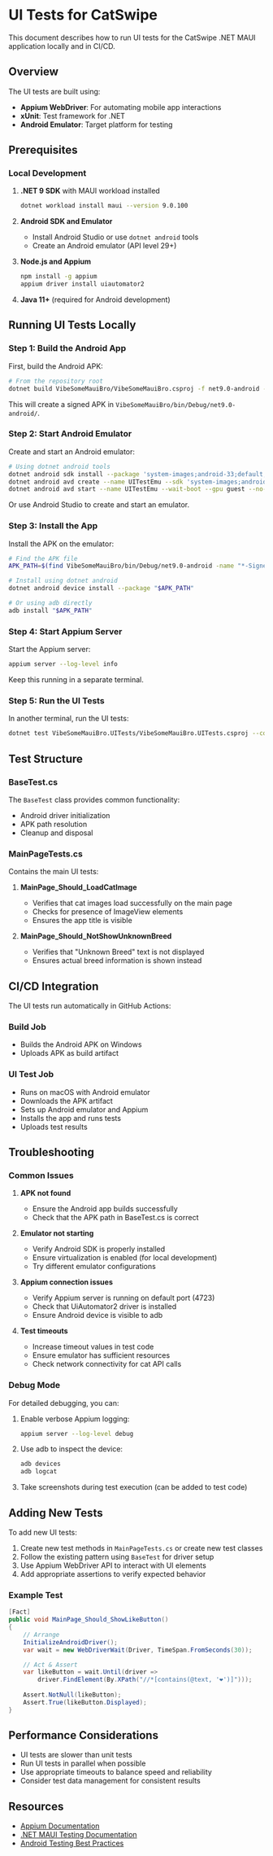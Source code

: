 # UI Tests for CatSwipe

This document describes how to run UI tests for the CatSwipe .NET MAUI application locally and in CI/CD.

## Overview

The UI tests are built using:
- **Appium WebDriver**: For automating mobile app interactions
- **xUnit**: Test framework for .NET
- **Android Emulator**: Target platform for testing

## Prerequisites

### Local Development

1. **.NET 9 SDK** with MAUI workload installed
   ```bash
   dotnet workload install maui --version 9.0.100
   ```

2. **Android SDK and Emulator**
   - Install Android Studio or use `dotnet android` tools
   - Create an Android emulator (API level 29+)

3. **Node.js and Appium**
   ```bash
   npm install -g appium
   appium driver install uiautomator2
   ```

4. **Java 11+** (required for Android development)

## Running UI Tests Locally

### Step 1: Build the Android App

First, build the Android APK:

```bash
# From the repository root
dotnet build VibeSomeMauiBro/VibeSomeMauiBro.csproj -f net9.0-android --configuration Debug
```

This will create a signed APK in `VibeSomeMauiBro/bin/Debug/net9.0-android/`.

### Step 2: Start Android Emulator

Create and start an Android emulator:

```bash
# Using dotnet android tools
dotnet android sdk install --package 'system-images;android-33;default;x86_64'
dotnet android avd create --name UITestEmu --sdk 'system-images;android-33;default;x86_64' --force
dotnet android avd start --name UITestEmu --wait-boot --gpu guest --no-snapshot --no-audio --no-window
```

Or use Android Studio to create and start an emulator.

### Step 3: Install the App

Install the APK on the emulator:

```bash
# Find the APK file
APK_PATH=$(find VibeSomeMauiBro/bin/Debug/net9.0-android -name "*-Signed.apk" | head -1)

# Install using dotnet android
dotnet android device install --package "$APK_PATH"

# Or using adb directly
adb install "$APK_PATH"
```

### Step 4: Start Appium Server

Start the Appium server:

```bash
appium server --log-level info
```

Keep this running in a separate terminal.

### Step 5: Run the UI Tests

In another terminal, run the UI tests:

```bash
dotnet test VibeSomeMauiBro.UITests/VibeSomeMauiBro.UITests.csproj --configuration Debug
```

## Test Structure

### BaseTest.cs

The `BaseTest` class provides common functionality:
- Android driver initialization
- APK path resolution
- Cleanup and disposal

### MainPageTests.cs

Contains the main UI tests:

1. **MainPage_Should_LoadCatImage**
   - Verifies that cat images load successfully on the main page
   - Checks for presence of ImageView elements
   - Ensures the app title is visible

2. **MainPage_Should_NotShowUnknownBreed**
   - Verifies that "Unknown Breed" text is not displayed
   - Ensures actual breed information is shown instead

## CI/CD Integration

The UI tests run automatically in GitHub Actions:

### Build Job
- Builds the Android APK on Windows
- Uploads APK as build artifact

### UI Test Job
- Runs on macOS with Android emulator
- Downloads the APK artifact
- Sets up Android emulator and Appium
- Installs the app and runs tests
- Uploads test results

## Troubleshooting

### Common Issues

1. **APK not found**
   - Ensure the Android app builds successfully
   - Check that the APK path in BaseTest.cs is correct

2. **Emulator not starting**
   - Verify Android SDK is properly installed
   - Ensure virtualization is enabled (for local development)
   - Try different emulator configurations

3. **Appium connection issues**
   - Verify Appium server is running on default port (4723)
   - Check that UiAutomator2 driver is installed
   - Ensure Android device is visible to adb

4. **Test timeouts**
   - Increase timeout values in test code
   - Ensure emulator has sufficient resources
   - Check network connectivity for cat API calls

### Debug Mode

For detailed debugging, you can:

1. Enable verbose Appium logging:
   ```bash
   appium server --log-level debug
   ```

2. Use adb to inspect the device:
   ```bash
   adb devices
   adb logcat
   ```

3. Take screenshots during test execution (can be added to test code)

## Adding New Tests

To add new UI tests:

1. Create new test methods in `MainPageTests.cs` or create new test classes
2. Follow the existing pattern using `BaseTest` for driver setup
3. Use Appium WebDriver API to interact with UI elements
4. Add appropriate assertions to verify expected behavior

### Example Test

```csharp
[Fact]
public void MainPage_Should_ShowLikeButton()
{
    // Arrange
    InitializeAndroidDriver();
    var wait = new WebDriverWait(Driver, TimeSpan.FromSeconds(30));

    // Act & Assert
    var likeButton = wait.Until(driver =>
        driver.FindElement(By.XPath("//*[contains(@text, '❤️')]")));
    
    Assert.NotNull(likeButton);
    Assert.True(likeButton.Displayed);
}
```

## Performance Considerations

- UI tests are slower than unit tests
- Run UI tests in parallel when possible
- Use appropriate timeouts to balance speed and reliability
- Consider test data management for consistent results

## Resources

- [Appium Documentation](http://appium.io/docs/)
- [.NET MAUI Testing Documentation](https://learn.microsoft.com/en-us/dotnet/maui/deployment/testing)
- [Android Testing Best Practices](https://developer.android.com/training/testing)